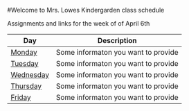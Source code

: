 #Welcome to Mrs. Lowes Kindergarden class schedule

Assignments and links for the week of of April 6th

|Day|Description |
|---|---|
|[Monday](./Week-04-06-2020/monday.md)| Some informaton you want to provide|
|[Tuesday](./Week-04-06-2020/tuesday.md)| Some informaton you want to provide|
|[Wednesday](./Week-04-06-2020/wednesday.md)| Some informaton you want to provide|
|[Thursday](./Week-04-06-2020/thursday.md)| Some informaton you want to provide|
|[Friday](./Week-04-06-2020/friday.md)| Some informaton you want to provide|
